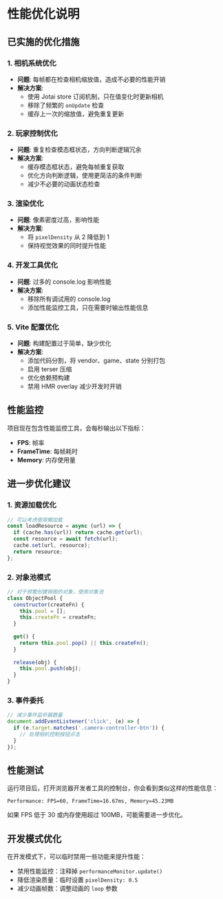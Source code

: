 # 性能优化说明

## 已实施的优化措施

### 1. 相机系统优化
- **问题**: 每帧都在检查相机缩放值，造成不必要的性能开销
- **解决方案**: 
  - 使用 Jotai store 订阅机制，只在值变化时更新相机
  - 移除了频繁的 `onUpdate` 检查
  - 缓存上一次的缩放值，避免重复更新

### 2. 玩家控制优化
- **问题**: 重复检查模态框状态，方向判断逻辑冗余
- **解决方案**:
  - 缓存模态框状态，避免每帧重复获取
  - 优化方向判断逻辑，使用更简洁的条件判断
  - 减少不必要的动画状态检查

### 3. 渲染优化
- **问题**: 像素密度过高，影响性能
- **解决方案**:
  - 将 `pixelDensity` 从 2 降低到 1
  - 保持视觉效果的同时提升性能

### 4. 开发工具优化
- **问题**: 过多的 console.log 影响性能
- **解决方案**:
  - 移除所有调试用的 console.log
  - 添加性能监控工具，只在需要时输出性能信息

### 5. Vite 配置优化
- **问题**: 构建配置过于简单，缺少优化
- **解决方案**:
  - 添加代码分割，将 vendor、game、state 分别打包
  - 启用 terser 压缩
  - 优化依赖预构建
  - 禁用 HMR overlay 减少开发时开销

## 性能监控

项目现在包含性能监控工具，会每秒输出以下指标：
- **FPS**: 帧率
- **FrameTime**: 每帧耗时
- **Memory**: 内存使用量

## 进一步优化建议

### 1. 资源加载优化
```javascript
// 可以考虑使用懒加载
const loadResource = async (url) => {
  if (cache.has(url)) return cache.get(url);
  const resource = await fetch(url);
  cache.set(url, resource);
  return resource;
};
```

### 2. 对象池模式
```javascript
// 对于频繁创建销毁的对象，使用对象池
class ObjectPool {
  constructor(createFn) {
    this.pool = [];
    this.createFn = createFn;
  }
  
  get() {
    return this.pool.pop() || this.createFn();
  }
  
  release(obj) {
    this.pool.push(obj);
  }
}
```

### 3. 事件委托
```javascript
// 减少事件监听器数量
document.addEventListener('click', (e) => {
  if (e.target.matches('.camera-controller-btn')) {
    // 处理相机控制按钮点击
  }
});
```

## 性能测试

运行项目后，打开浏览器开发者工具的控制台，你会看到类似这样的性能信息：
```
Performance: FPS=60, FrameTime=16.67ms, Memory=45.23MB
```

如果 FPS 低于 30 或内存使用超过 100MB，可能需要进一步优化。

## 开发模式优化

在开发模式下，可以临时禁用一些功能来提升性能：
- 禁用性能监控：注释掉 `performanceMonitor.update()`
- 降低渲染质量：临时设置 `pixelDensity: 0.5`
- 减少动画帧数：调整动画的 `loop` 参数 